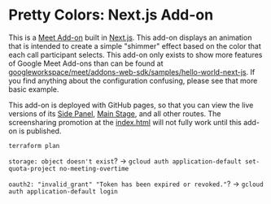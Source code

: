 # Pretty Colors: Next.js Add-on

This is a [Meet Add-on](https://developers.google.com/meet/add-ons/guides/overview) built in [Next.js](https://nextjs.org/). This add-on displays an animation that is intended to create a simple "shimmer" effect based on the color that each call participant selects. This add-on only exists to show more features of Google Meet Add-ons than can be found at [googleworkspace/meet/addons-web-sdk/samples/hello-world-next-js](https://github.com/googleworkspace/meet/tree/main/addons-web-sdk/samples/hello-world-next-js). If you find anything about the configuration confusing, please see that more basic example.

This add-on is deployed with GitHub pages, so that you can view the live versions of its [Side Panel](https://googleworkspace.github.io/meet/animation-next-js/sidepanel), [Main Stage](https://googleworkspace.github.io/meet/animation-next-js/mainstage), and all other routes. The screensharing promotion at the [index.html](https://googleworkspace.github.io/meet/animation-next-js/) will not fully work until this add-on is published.


`terraform plan`

`storage: object doesn't exist`? -> `gcloud auth application-default set-quota-project no-meeting-overtime`

`oauth2: "invalid_grant" "Token has been expired or revoked."`? -> `gcloud auth application-default login`